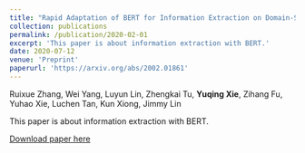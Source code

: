 ```yaml
---
title: "Rapid Adaptation of BERT for Information Extraction on Domain-Specific Business Documents."
collection: publications
permalink: /publication/2020-02-01
excerpt: 'This paper is about information extraction with BERT.'
date: 2020-07-12
venue: 'Preprint'
paperurl: 'https://arxiv.org/abs/2002.01861'
---
```


Ruixue Zhang, Wei Yang, Luyun Lin, Zhengkai Tu, **Yuqing Xie**, Zihang Fu, Yuhao Xie, Luchen Tan, Kun Xiong, Jimmy Lin

This paper is about information extraction with BERT.

[Download paper here](https://arxiv.org/abs/2002.01861)
